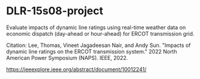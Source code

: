 # DLR-15s08-project

Evaluate impacts of dynamic line ratings using real-time weather data on economic dispatch (day-ahead or hour-ahead) for ERCOT transmission grid.

Citation: Lee, Thomas, Vineet Jagadeesan Nair, and Andy Sun. "Impacts of dynamic line ratings on the ERCOT transmission system." 2022 North American Power Symposium (NAPS). IEEE, 2022.

https://ieeexplore.ieee.org/abstract/document/10012241/
